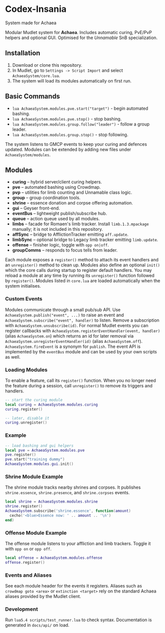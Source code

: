 # Codex-Insania
System made for Achaea

Modular Mudlet system for **Achaea**. Includes automatic curing, PvE/PvP helpers and optional GUI.  Optimised for the *Unnamable* SnB specialization.

## Installation
1. Download or clone this repository.
2. In Mudlet, go to `Settings -> Script Import` and select `AchaeaSystem/core.lua`.
3. The system will load its modules automatically on first run.

## Basic Commands
- `lua AchaeaSystem.modules.pve.start("target")` - begin automated bashing.
- `lua AchaeaSystem.modules.pve.stop()` - stop bashing.
- `lua AchaeaSystem.modules.group.follow("leader")` - follow a group leader.
- `lua AchaeaSystem.modules.group.stop()` - stop following.

The system listens to GMCP events to keep your curing and defences updated. Modules can be extended by adding new files under `AchaeaSystem/modules`.

## Modules
- **curing** – hybrid server/client curing helpers.
- **pve** – automated bashing using Crowdmap.
- **pvp** – utilities for limb counting and Unnamable class logic.
- **group** – group coordination tools.
- **shrine** – essence donation and corpse offering automation.
- **gui** – Geyser front-end.
- **eventBus** – lightweight publish/subscribe hub.
- **queue** – action queue used by all modules.
- **limbs** – facade for Romaen's limb tracker. Install `limb.1.3.mpackage` manually; it is not included in this repository.
- **affSync** – bridge to AfflictionTracker emitting `aff.update`.
- **limbSync** – optional bridge to Legacy limb tracker emitting `limb.update`.
- **offense** – finisher logic, toggle with `opp on|off`.
- **groupComms** – responds to focus tells from leader.

Each module exposes a `register()` method to attach its event handlers and an `unregister()` method to clean up.
Modules also define an optional `init()` which the core calls during startup to register default handlers. You may reload a module at any time by running its `unregister()` function followed by `register()`.
Modules listed in `core.lua` are loaded automatically when the system initialises.

### Custom Events
Modules communicate through a small pub/sub API. Use `AchaeaSystem.publish("event", ...)` to raise an event and `AchaeaSystem.subscribe("event", handler)` to listen. Remove a subscription with `AchaeaSystem.unsubscribe(id)`.
For normal Mudlet events you can register callbacks with `AchaeaSystem.registerEventHandler(event, handler)` (alias `AchaeaSystem.on`) which returns an id for later removal via `AchaeaSystem.unregisterEventHandler(id)` (alias `AchaeaSystem.off`). `AchaeaSystem.fireEvent` is a synonym for `publish`.
The event API is implemented by the `eventBus` module and can be used by your own scripts as well.

### Loading Modules
To enable a feature, call its `register()` function. When you no longer need the
feature during a session, call `unregister()` to remove its triggers and handlers.

```lua
-- start the curing module
local curing = AchaeaSystem.modules.curing
curing.register()

-- later, disable it
curing.unregister()
```

### Example
```lua
-- load bashing and gui helpers
local pve = AchaeaSystem.modules.pve
pve.register()
pve.start("training dummy")
AchaeaSystem.modules.gui.init()
```


### Shrine Module Example
The shrine module tracks nearby shrines and corpses. It publishes `shrine.essence`, `shrine.presence`, and `shrine.corpses` events.

```lua
local shrine = AchaeaSystem.modules.shrine
shrine.register()
AchaeaSystem.subscribe('shrine.essence', function(amount)
  cecho('<blue>Essence now: ' .. amount .. '\n')
end)
```

### Offense Module Example
The offense module listens to your affliction and limb trackers. Toggle it with
`opp on` or `opp off`.

```lua
local offense = AchaeaSystem.modules.offense
offense.register()
```
### Events and Aliases
See each module header for the events it registers. Aliases such as `crowdmap goto <area>` or `extinction <target>` rely on the standard Achaea aliases provided by the Mudlet client.

### Development
Run `lua5.4 scripts/test_runner.lua` to check syntax. Documentation is generated in `docs/api/` on load.